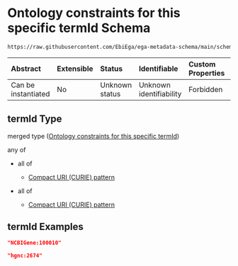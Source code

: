 # Ontology constraints for this specific termId Schema

```txt
https://raw.githubusercontent.com/EbiEga/ega-metadata-schema/main/schemas/EGA.common-definitions.json#/$defs/geneDescriptor/properties/geneIdentifier/properties/termId
```



| Abstract            | Extensible | Status         | Identifiable            | Custom Properties | Additional Properties | Access Restrictions | Defined In                                                                                           |
| :------------------ | :--------- | :------------- | :---------------------- | :---------------- | :-------------------- | :------------------ | :--------------------------------------------------------------------------------------------------- |
| Can be instantiated | No         | Unknown status | Unknown identifiability | Forbidden         | Allowed               | none                | [EGA.common-definitions.json\*](../../../schemas/EGA.common-definitions.json "open original schema") |

## termId Type

merged type ([Ontology constraints for this specific termId](ega-4-defs-gene-descriptor-properties-gene-identifier-properties-ontology-constraints-for-this-specific-termid.md))

any of

* all of

  * [Compact URI (CURIE) pattern](ega-4-defs-ncbi-gene-identifier-curie-pattern-allof-compact-uri-curie-pattern.md "check type definition")

* all of

  * [Compact URI (CURIE) pattern](ega-4-defs-hgnc-identifier-curie-pattern-allof-compact-uri-curie-pattern.md "check type definition")

## termId Examples

```json
"NCBIGene:100010"
```

```json
"hgnc:2674"
```

